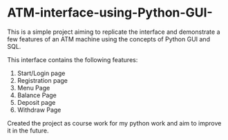 # ATM-interface-using-Python-GUI-
This is a simple project aiming to replicate the interface and demonstrate a few features of an ATM machine using the concepts of Python GUI and SQL.

This interface contains the following features:
1) Start/Login page
2) Registration page
3) Menu Page
4) Balance Page
5) Deposit page
6) Withdraw Page

Created the project as course work for my python work and aim to improve it in the future.
